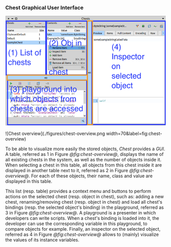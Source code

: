 ### Chest Graphical User Interface

![Chest overview](./figures/chest-overview.png)

![Chest overview](./figures/chest-overview.png width=70&label=fig:chest-overview)

To be able to visualize more easily the stored objects, _Chest_ provides a _GUI_.
A table, referred as 1 in Figure *@fig:chest-overview@*, displays the name of all existing chests in the system, as well as the number of objects inside it.
When selecting a chest in this table, all objects from this chest inside it are displayed in another table next to it, referred as 2 in Figure *@fig:chest-overview@*.
For each of these objects, their name, class and value are displayed in this table.

This list (resp. table) provides a context menu and buttons to perform actions on the selected chest (resp. object in chest), such as: adding a new chest, renaming/removing chest (resp. object in chest) and load all chest's bindings (resp. the selected object's binding) in the playground, referred as 3 in Figure *@fig:chest-overview@*.
A playground is a presenter in which developers can write scripts.
When a chest's binding is loaded into it, the developer can use the corresponding variable in this playground, to compare objects for example.
Finally, an inspector on the selected object, referred as 4 in Figure *@fig:chest-overview@* allows to (mainly) visualize the values of its instance variables.



